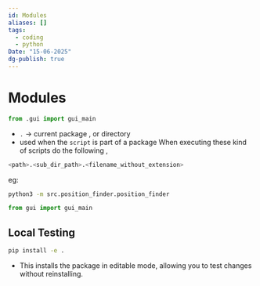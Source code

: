 ```yaml
---
id: Modules
aliases: []
tags:
  - coding
  - python
Date: "15-06-2025"
dg-publish: true
---
```

# Modules

```python
from .gui import gui_main 

```

- `.` -> current package , or directory 
- used when the `script` is part of a package
When executing these kind of scripts do the following , 

```bash
<path>.<sub_dir_path>.<filename_without_extension>

```

eg: 

```bash
python3 -m src.position_finder.position_finder

```

```python
from gui import gui_main

```

## Local Testing

```bash
pip install -e .

```

- This installs the package in editable mode, allowing you to test changes without reinstalling. 
